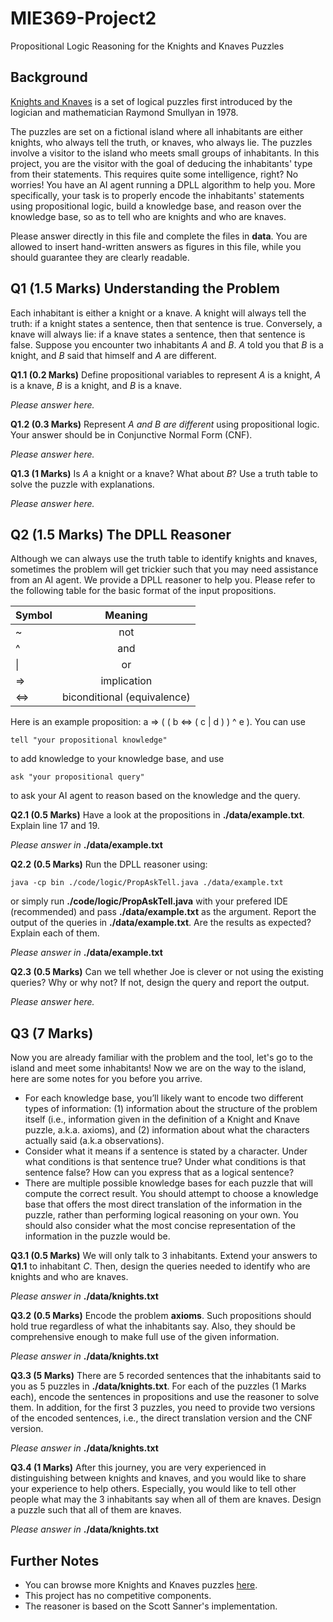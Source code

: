 # MIE369-Project2
Propositional Logic Reasoning for the Knights and Knaves Puzzles


## Background
[Knights and Knaves](https://en.wikipedia.org/wiki/Knights_and_Knaves) is a set of logical puzzles first introduced by the logician and mathematician Raymond Smullyan in 1978.

The puzzles are set on a fictional island where all inhabitants are either knights, who always tell the truth, or knaves, who always lie. The puzzles involve a visitor to the island who meets small groups of inhabitants. In this project, you are the visitor with the goal of deducing the inhabitants' type from their statements. This requires quite some intelligence, right? No worries! You have an AI agent running a DPLL algorithm to help you. More specifically, your task is to properly encode the inhabitants' statements using propositional logic, build a knowledge base, and reason over the knowledge base, so as to tell who are knights and who are knaves.

Please answer directly in this file and complete the files in **data**. You are allowed to insert hand-written answers as figures in this file, while you should guarantee they are clearly readable.

## Q1 (1.5 Marks) Understanding the Problem
Each inhabitant is either a knight or a knave. A knight will always tell the truth: if a knight states a sentence, then that sentence is true. Conversely, a knave will always lie: if a knave states a sentence, then that sentence is false. Suppose you encounter two inhabitants *A* and *B*. *A* told you that *B* is a knight, and *B* said that himself and *A* are different.

**Q1.1 (0.2 Marks)** Define propositional variables to represent *A* is a knight, *A* is a knave, *B* is a knight, and *B* is a knave.

*Please answer here.*

**Q1.2 (0.3 Marks)** Represent *A and B are different* using propositional logic. Your answer should be in Conjunctive Normal Form (CNF).

*Please answer here.*

**Q1.3 (1 Marks)** Is *A* a knight or a knave? What about *B*? Use a truth table to solve the puzzle with explanations.

*Please answer here.*

## Q2 (1.5 Marks) The DPLL Reasoner
Although we can always use the truth table to identify knights and knaves, sometimes the problem will get trickier such that you may need assistance from an AI agent. We provide a DPLL reasoner to help you. Please refer to the following table for the basic format of the input propositions.

| Symbol | Meaning |
| ------ |:-------:|
| ~      | not     |
| ^      | and     |
| &#124; | or      |
| =>     | implication      |
| <=> | biconditional (equivalence) |

Here is an example proposition: a => ( ( b <=> ( c | d ) ) ^ e ). You can use

    tell "your propositional knowledge"
to add knowledge to your knowledge base, and use

    ask "your propositional query"
to ask your AI agent to reason based on the knowledge and the query.

**Q2.1 (0.5 Marks)** Have a look at the propositions in **./data/example.txt**. Explain line 17 and 19.

*Please answer in* **./data/example.txt**

**Q2.2 (0.5 Marks)** Run the DPLL reasoner using:

    java -cp bin ./code/logic/PropAskTell.java ./data/example.txt
or simply run **./code/logic/PropAskTell.java** with your prefered IDE (recommended) and pass **./data/example.txt** as the argument.
Report the output of the queries in **./data/example.txt**. Are the results as expected? Explain each of them.

*Please answer in* **./data/example.txt**

**Q2.3 (0.5 Marks)** Can we tell whether Joe is clever or not using the existing queries? Why or why not? If not, design the query and report the output.

*Please answer here.*

## Q3 (7 Marks) 
Now you are already familiar with the problem and the tool, let's go to the island and meet some inhabitants! Now we are on the way to the island, here are some notes for you before you arrive.

* For each knowledge base, you’ll likely want to encode two different types of information: (1) information about the structure of the problem itself (i.e., information given in the definition of a Knight and Knave puzzle, a.k.a. axioms), and (2) information about what the characters actually said (a.k.a observations).
* Consider what it means if a sentence is stated by a character. Under what conditions is that sentence true? Under what conditions is that sentence false? How can you express that as a logical sentence?
* There are multiple possible knowledge bases for each puzzle that will compute the correct result. You should attempt to choose a knowledge base that offers the most direct translation of the information in the puzzle, rather than performing logical reasoning on your own. You should also consider what the most concise representation of the information in the puzzle would be.

**Q3.1 (0.5 Marks)** We will only talk to 3 inhabitants. Extend your answers to **Q1.1** to inhabitant *C*. Then, design the queries needed to identify who are knights and who are knaves.

*Please answer in* **./data/knights.txt**

**Q3.2 (0.5 Marks)** Encode the problem **axioms**. Such propositions should hold true regardless of what the inhabitants say. Also, they should be comprehensive enough to make full use of the given information.

*Please answer in* **./data/knights.txt**

**Q3.3 (5 Marks)** There are 5 recorded sentences that the inhabitants said to you as 5 puzzles in **./data/knights.txt**.
For each of the puzzles (1 Marks each), encode the sentences in propositions and use the reasoner to solve them. In addition, for the first 3 puzzles, you need to provide two versions of the encoded sentences, i.e., the direct translation version and the CNF version.

*Please answer in* **./data/knights.txt**

**Q3.4 (1 Marks)** After this journey, you are very experienced in distinguishing between knights and knaves, and you would like to share your experience to help others. Especially, you would like to tell other people what may the 3 inhabitants say when all of them are knaves. Design a puzzle such that all of them are knaves.

*Please answer in* **./data/knights.txt**

## Further Notes
* You can browse more Knights and Knaves puzzles [here](https://philosophy.hku.hk/think/logic/knights.php).
* This project has no competitive components.
* The reasoner is based on the Scott Sanner's implementation.

